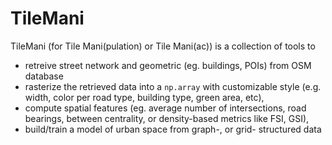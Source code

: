 # TileMani 

TileMani (for Tile Mani(pulation) or Tile Mani(ac)) is a collection of tools to
- retreive street network and geometric (eg. buildings, POIs) from OSM database
- rasterize the retrieved data into a `np.array` with customizable style (e.g.
width, color per road type, building type, green area, etc),
- compute spatial features (eg. average number of intersections, road bearings,
between centrality, or density-based metrics like FSI, GSI),
- build/train a model of urban space from graph-, or grid- structured data 


